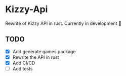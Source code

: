 # Kizzy-Api

Rewrite of Kizzy API in rust. Currently in development 🚧

## TODO
- [x] Add generate games package
- [x] Rewrite the API in rust
- [x] Add CI/CD
- [ ] Add tests
